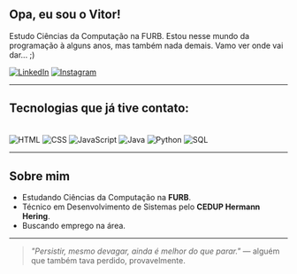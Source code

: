 ## Opa, eu sou o Vitor!

Estudo Ciências da Computação na FURB. Estou nesse mundo da programação à alguns anos, mas também nada demais. Vamo ver onde vai dar... ;)

[![LinkedIn](https://img.shields.io/badge/LinkedIn-0077B5?style=for-the-badge&logo=linkedin&logoColor=white)](https://www.linkedin.com/in/vitor-pickler/)
[![Instagram](https://img.shields.io/badge/Instagram-E4405F?style=for-the-badge&logo=instagram&logoColor=white)](https://www.instagram.com/andreee_vitor/)

---

## Tecnologias que já tive contato:

<div style="display: inline_block"><br/>
  <img align="center" alt="HTML" src="https://img.shields.io/badge/HTML-239120?style=for-the-badge&logo=html5&logoColor=white" />
  <img align="center" alt="CSS" src="https://img.shields.io/badge/CSS-239120?style=for-the-badge&logo=css3&logoColor=white" />
  <img align="center" alt="JavaScript" src="https://img.shields.io/badge/JavaScript-F7DF1E?style=for-the-badge&logo=javascript&logoColor=black" />
  <img align="center" alt="Java" src="https://img.shields.io/badge/Java-ED8B00?style=for-the-badge&logo=openjdk&logoColor=white" />
  <img align="center" alt="Python" src="https://img.shields.io/badge/Python-3776AB?style=for-the-badge&logo=python&logoColor=white" />
  <img align="center" alt="SQL" src="https://img.shields.io/badge/SQL-4479A1?style=for-the-badge&logo=postgresql&logoColor=white" />
</div>

---

## Sobre mim

- Estudando Ciências da Computação na **FURB**.
- Técnico em Desenvolvimento de Sistemas pelo **CEDUP Hermann Hering**.
- Buscando emprego na área.
<!---  
---

## 📊 GitHub Stats

![AndreeeVitor's GitHub stats](https://github-readme-stats.vercel.app/api?username=AndreeeVitor&show_icons=true&theme=tokyonight)
![Top Langs](https://github-readme-stats.vercel.app/api/top-langs/?username=AndreeeVitor&layout=compact&theme=tokyonight)
--->

---

> _"Persistir, mesmo devagar, ainda é melhor do que parar."_ — alguém que também tava perdido, provavelmente.

